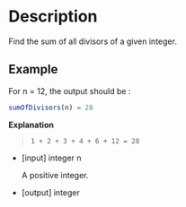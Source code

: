 # Description

Find the sum of all divisors of a given integer.

## Example

For n = 12, the output should be :

```javascript
sumOfDivisors(n) = 28
```

**Explanation**

> `1 + 2 + 3 + 4 + 6 + 12 = 28`

- [input] integer n

  A positive integer.

- [output] integer
